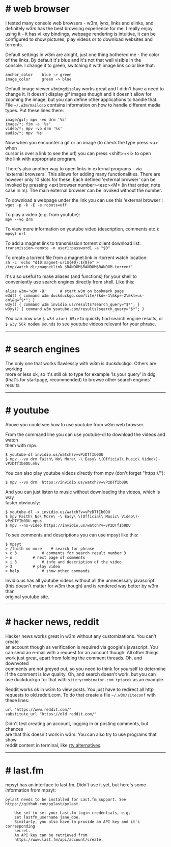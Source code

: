 
# # web browser

I tested many console web browsers - w3m, lynx, links and elinks, and  
definitely *w3m* has the best browsing experience for me. I really enjoy  
using it - it has vi key bindings, webpage rendering is intuitive, it can be  
configured to show pictures, play videos or to download websites and  
torrents.  

Default settings in w3m are alright, just one thing bothered me - the color  
of the links. By default it's blue and it's not that well visible in the  
console. I change it to green, switching it with image link color like that:
```
anchor_color 	blue -> green
image_color 	green -> blue
```

Default image viewer `w3mimgdisplay` works great and I didn't have a need to  
change it. It doesn't display gif images though and it doesn't allow for  
zooming the image, but you can define other applications to handle that.  
File `~/.w3m/mailcap` contains information on how to handle different media  
types. Put these lines there:
```
image/gif; mpv -vo drm '%s'
image/*; fim -a '%s'
video/*; mpv -vo drm '%s'
audio/*; mpv '%s'
```
Now when you encounter a gif or an image (to check the type press \<u\> when  
cursor is over a link to see the url) you can press \<shift\>+\<i\> to open  
the link with appropriate program.

There's also another way to open links in external programs - via  
'external browsers'. This allows for adding many functionalities. There are  
however only 10 slots for these. Each defined 'external browser' can be  
invoked by pressing \<ext browser number\>\<esc\>\<M\> (in that order, note  
case in m). The main external browser can be invoked without the number.  

To download a webpage under the link you can use this 'external browser':  
`wget -p -k -E -e robots=off`  

To play a video (e.g. from youtube):  
`mpv --vo drm`  

To view more information on youtube video (description, comments etc.):  
`mpsyt url`  

To add a magnet link to transmission  torrent client download list:
`transmission-remote -n user1:password1 -a "$0"`  

To create a torrent file from a magnet link in rtorrent watch location:  
`sh -c 'echo "d10:magnet-uri${#0}:${0}e" > /tmp/watch_dir/magnetlink_$RANDOM$RANDOM$RANDOM.torrent'`  

It's also useful to make aliases (and functions) for your shell to  
conveniently use search engines directly from shell. Like this:  
```
alias w3m='w3m -B'		# start w3m on bookmark page
w3d() { command w3m duckduckgo.com/lite/?kd=-1\&kp=-2\&kl=us-en\&q="$*"; }
w3y() { command w3m invidio.us/results?search_query="$*"; }
w3yy() { command w3m youtube.com/results?search_query="$*"; }
```
You can now use `$ w3d atari 65xe` to quickly find search engine results, or  
`$ w3y 56k modem sounds` to see youtube videos relevant for your phrase.  

-------------------------------------------------------------------------------

# # search engines


The only one that works flawlessly with w3m is duckduckgo. Others are working  
more or less ok, so it's still ok to type for example '!s your query' in ddg  
(that's for startpage, recommended) to browse other search engines' results.


-------------------------------------------------------------------------------

# # youtube 

Above you could see how to use youtube from w3m web browser.

From the command line you can use youtube-dl to download the videos and watch  
them with mpv.  
```
$ youtube-dl invidio.us/watch?v=vPzDTfIb0DU
$ mpv --vo drm Faith\ No\ More\ -\ Easy\ \(Official\ Music\ Video\)-vPzDTfIb0DU.mkv
```

You can also play youtube videos directly from mpv (don't forget "https://"):  
```
$ mpv --vo drm  https://invidio.us/watch?v=vPzDTfIb0DU
```

And you can just listen to music without downloading the videos, which is way  
faster obviously:  
```
$ youtube-dl -x invidio.us/watch?v=vPzDTfIb0DU
$ mpv Faith\ No\ More\ -\ Easy\ \(Official\ Music\ Video\)-vPzDTfIb0DU.opus
$ mpv --no-video https://invidio.us/watch?v=vPzDTfIb0DU
```

To see comments and descriptions you can use mpsyt like this:
```
$ mpsyt
> /faith no more	# search for phrase
> c 3			# comments for search result number 3
> n			# next page of comments
> i 3			# info and description of the video
> 3			# play video
> help			# show other commands
```

Invidio.us has all youtube videos without all the unnecessary javascript  
(this doesn't matter for w3m though) and is rendered way better by w3m than  
original youtube site.


-------------------------------------------------------------------------------

# # hacker news, reddit

Hacker news works great in w3m without any customizations. You can't create  
an account though as verification is required via google's javascript. You  
can send an e-mail with a request for an account though. All other things  
work just great, apart from folding the comment threads. Oh, and downvoted  
comments are not greyed out, so you need to think for yourself to determine  
if the comment is low quality. Oh, and search doesn't work, but you can  
use duckduckgo for that with `site:ycombinator.com tptacek` as an example.

Reddit works ok in w3m to view posts. You just have to redirect all http  
requests to old.reddit.com. To do that create a file `~/.w3m/siteconf` with  
these lines:  
```
url "https://www.reddit.com/"
substitute_url "https://old.reddit.com/"
```
Didn't test creating an account, logging in or posting comments, but chances  
are that this doesn't work in w3m. You can also try to use programs that show  
reddit content in terminal, like [rtv alternatives][40].

[40]:https://github.com/michael-lazar/rtv/blob/master/ALTERNATIVES.md


-------------------------------------------------------------------------------

# # last.fm

mpsyt has an interface to last.fm. Didn't use it yet, but here's some  
information from mpsyt:

```
pylast needs to be installed for Last.fm support. See  
https://github.com/pylast/pylast.

	Use set to set your Last.fm login credentials, e.g.  
	set lastfm_username jane_doe.
	Similarly, you also have to provide an API key and it's corresponding  
	secret.
	An API key can be retrieved from  
	https://www.last.fm/api/account/create.
```
